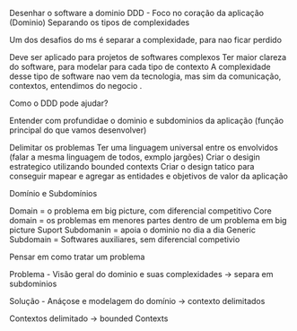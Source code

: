 Desenhar o software a dominio
DDD - Foco no coração da aplicação (Dominio)
Separando os tipos de complexidades

Um dos desafios do ms é separar a complexidade, para nao ficar perdido

Deve ser aplicado para projetos de softwares complexos
Ter maior clareza do software, para modelar para cada tipo de contexto
A complexidade desse tipo de software nao vem da tecnologia, mas sim da comunicação, contextos, entendimos do negocio .

Como o DDD pode ajudar?

Entender com profundidae o dominio e subdominios da aplicação (função principal do que vamos desenvolver)

Delimitar os problemas
Ter uma linguagem universal entre os envolvidos (falar a mesma linguagem de todos, exmplo jargões)
Criar o desigin estrategico utilizando bounded contexts
Criar o design tatico para conseguir mapear e agregar as entidades e objetivos de valor da aplicação

Domínio e Subdomínios

Domain = o problema em big picture, com diferencial competitivo
Core domain = os problemas em menores partes dentro de um problema em big picture
Suport Subdomanin = apoia o dominio no dia a dia
Generic Subdomain = Softwares auxiliares, sem diferencial competivio

Pensar em como tratar um problema

Problema - Visão geral do dominio e suas complexidades -> separa em subdominios

Solução - Anáçose e modelagem do domínio -> contexto delimitados

Contextos delimitado -> bounded Contexts


